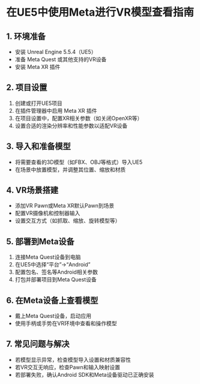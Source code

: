 
# 在UE5中使用Meta进行VR模型查看指南

## 1. 环境准备

- 安装 Unreal Engine 5.5.4（UE5）
- 准备 Meta Quest 或其他支持的VR设备
- 安装 Meta XR 插件

## 2. 项目设置

1. 创建或打开UE5项目
2. 在插件管理器中启用 Meta XR 插件
3. 在项目设置中，配置XR相关参数（如关闭OpenXR等）
4. 设置合适的渲染分辨率和性能参数以适配VR设备

## 3. 导入和准备模型

- 将需要查看的3D模型（如FBX、OBJ等格式）导入UE5
- 在场景中放置模型，并调整其位置、缩放和材质

## 4. VR场景搭建

- 添加VR Pawn或Meta XR默认Pawn到场景
- 配置VR摄像机和控制器输入
- 设置交互方式（如抓取、缩放、旋转模型等）

## 5. 部署到Meta设备

1. 连接Meta Quest设备到电脑
2. 在UE5中选择“平台”->“Android”
3. 配置包名、签名等Android相关参数
4. 打包并部署项目到Meta Quest设备

## 6. 在Meta设备上查看模型

- 戴上Meta Quest设备，启动应用
- 使用手柄或手势在VR环境中查看和操作模型

## 7. 常见问题与解决

- 若模型显示异常，检查模型导入设置和材质兼容性
- 若VR交互无响应，检查Pawn和输入映射设置
- 若部署失败，确认Android SDK和Meta设备驱动已正确安装

